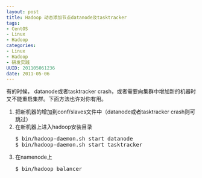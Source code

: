 ```yaml
--- 
layout: post
title: Hadoop 动态添加节点datanode及tasktracker
tags: 
- CentOS
- Linux
- Hadoop
categories:
- Linux
- Hadoop
- 研发实践
UUID: 201105061236
date: 2011-05-06
---
```

有的时候， datanode或者tasktracker crash，或者需要向集群中增加新的机器时又不能重启集群。下面方法也许对你有用。
<ol>
<li>
把新机器的增加到conf/slaves文件中（datanode或者tasktracker crash则可跳过） 
</li>
<li>
在新机器上进入hadoop安装目录 
</li>
<pre id="bash">
$ bin/hadoop-daemon.sh start datanode 
$ bin/hadoop-daemon.sh start tasktracker 
</pre>
<li>在namenode上 </li>
<pre id="bash">
$ bin/hadoop balancer
</pre>
</ol>
